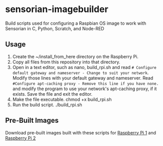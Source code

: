 # sensorian-imagebuilder
Build scripts used for configuring a Raspbian OS image to work with Sensorian in C, Python, Scratch, and Node-RED

Usage
-----

1. Create the ~/install\_from\_here directory on the Raspberry Pi.
2. Copy all files from this repository into that directory.
3. Open in a text editor, such as nano, build\_rpi.sh and read
`# Configure default gateway and nameserver - Change to suit your network`.
Modify those lines with your default gateway and nameserver. Read `#Configure apt-caching proxy - Remove this line if you have none.`
and modify the program to use your network's apt-caching proxy, if it exists.
 Save the file and exit the editor.
4. Make the file executable. chmod +x build\_rpi.sh
5. Run the build script. ./build\_rpi.sh

Pre-Built Images
----------------

Download pre-built images built with these scripts for
[Raspberry Pi 1](https://drive.google.com/file/d/0B7xb\_sonUfKtQy1CZ0Z4LTNVTEU/view?usp=sharing)
and [Raspberry Pi 2](https://drive.google.com/file/d/0B7xb_sonUfKtekJWclhLa1JocXM/view?usp=sharing)

